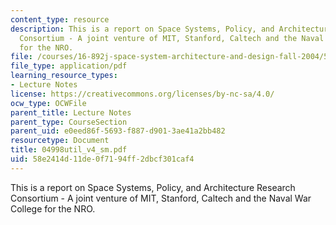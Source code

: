 ```yaml
---
content_type: resource
description: This is a report on Space Systems, Policy, and Architecture Research
  Consortium - A joint venture of MIT, Stanford, Caltech and the Naval War College
  for the NRO.
file: /courses/16-892j-space-system-architecture-and-design-fall-2004/58e2414d11de0f7194ff2dbcf301caf4_04998util_v4_sm.pdf
file_type: application/pdf
learning_resource_types:
- Lecture Notes
license: https://creativecommons.org/licenses/by-nc-sa/4.0/
ocw_type: OCWFile
parent_title: Lecture Notes
parent_type: CourseSection
parent_uid: e0eed86f-5693-f887-d901-3ae41a2bb482
resourcetype: Document
title: 04998util_v4_sm.pdf
uid: 58e2414d-11de-0f71-94ff-2dbcf301caf4
---
```

This is a report on Space Systems, Policy, and Architecture Research Consortium - A joint venture of MIT, Stanford, Caltech and the Naval War College for the NRO.